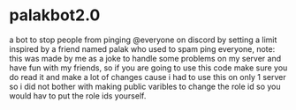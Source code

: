# palakbot2.0
a bot to stop people from pinging @everyone on discord by setting a limit inspired by a friend named palak who used to spam ping everyone,
note: this was made by me as a joke to handle some problems on my server and have fun with my friends,
so if you are going to use this code make sure you do read it and make a lot of changes cause i had to use this on only 1 server so 
i did not bother with making public varibles to change the role id so you would hav to put the role ids yourself.
